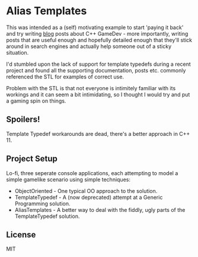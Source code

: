 Alias Templates
===============
This was intended as a (self) motivating example to start 'paying it back' and try writing [blog] posts about C++ GameDev - more importantly, writing posts that are useful enough and hopefully detailed enough that they'll stick around in search engines and actually help someone out of a sticky situation.

I'd stumbled upon the lack of support for template typedefs during a recent project and found all the supporting documentation, posts etc. commonly referenced the STL for examples of correct use.

Problem with the STL is that not everyone is intimitely familiar with its workings and it can seem a bit intimidating, so I thought I would try and put a gaming spin on things.

Spoilers!
---------
Template Typedef workarounds are dead, there's a better approach in C++ 11.

Project Setup
-------------
Lo-fi, three seperate console applications, each attempting to model a simple gamelike scenario using simple techniques:

* ObjectOriented - One typical OO approach to the solution.
* TemplateTypedef - A (now deprecated) attempt at a Generic Programming solution.
* AliasTemplates - A better way to deal with the fiddly, ugly parts of the TemplateTypedef solution.

License
----

MIT

[blog]:http://www.gamedevblog.co.uk/how-alias-templates-saved-my-sanity/
